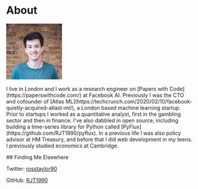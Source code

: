 # About
<p>
<img src=images/me.jpeg width=150> 
</p>

<p>
I live in London and I work as a research engineer on [Papers with Code](https://paperswithcode.com/) at Facebook AI. Previously I was the CTO and cofounder of [Atlas ML](https://techcrunch.com/2020/02/10/facebook-quietly-acquired-atlast-ml/), a London based machine learning startup. Prior to startups I worked as a quantitative analyst, first in the gambling sector and then in finance. I've also dabbled in open source, including building a time-series library for Python called [PyFlux](https://github.com/RJT1990/pyflux). In a previous life I was also policy advisor at HM Treasury, and before that I did web development in my teens. I previously studied economics at Cambridge.
</p>
## Finding Me Elsewhere

Twitter: [rosstaylor90](https://www.twitter.com/rosstaylor90)

GitHub: [RJT1990](https://www.github.com/RJT1990)
